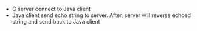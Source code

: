 + C server connect to Java client
+ Java client send echo string to server. After, server will reverse echoed string and send back to Java client

